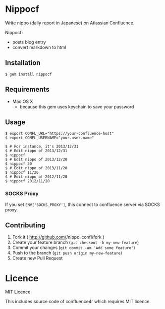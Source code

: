 # Nippocf

Write nippo (daily report in Japanese) on Atlassian Confluence.

Nippocf:
* posts blog entry
* convert markdown to html

## Installation

    $ gem install nippocf

## Requirements

* Mac OS X
  * because this gem uses keychain to save your password

## Usage

```
$ export CONFL_URL="https://your-confluence-host"
$ export CONFL_USERNAME="your.user.name"

$ # For instance, it's 2013/12/31
$ # Edit nippo of 2013/12/31
$ nippocf
$ # Edit nippo of 2013/12/20
$ nippocf 20
$ # Edit nippo of 2013/11/20
$ nippocf 11/20
$ # Edit nippo of 2012/11/20
$ nippocf 2012/11/20
```

### SOCKS Proxy

If you set `ENV['SOCKS_PROXY']`, this connect to confluence server via SOCKS proxy.

## Contributing

1. Fork it ( http://github.com/<my-github-username>/nippo_confl/fork )
2. Create your feature branch (`git checkout -b my-new-feature`)
3. Commit your changes (`git commit -am 'Add some feature'`)
4. Push to the branch (`git push origin my-new-feature`)
5. Create new Pull Request

# Licence

MIT Licence

This includes source code of confluence4r which requires MIT licence.

